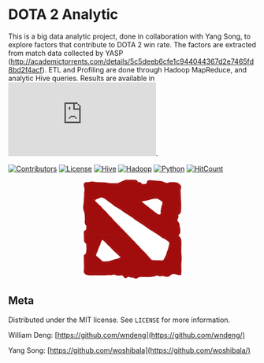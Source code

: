 # DOTA 2 Analytic

This is a big data analytic project, done in collaboration with Yang Song, to explore factors that contribute to DOTA 2 win rate. The factors are extracted from match data collected by YASP (http://academictorrents.com/details/5c5deeb6cfe1c944044367d2e7465fd8bd2f4acf). ETL and Profiling are done through Hadoop MapReduce, and analytic Hive queries. Results are available in ![our paper](https://github.com/wndeng/DOTA-2-Analytic/blob/master/Paper.pdf). 

[![Contributors](https://img.shields.io/badge/Contributors-2-green)](https://github.com/wndeng/DOTA-2-Analytic/graphs/contributors)
[![License](https://img.shields.io/pypi/l/ansicolortags.svg)](https://opensource.org/licenses/MIT)
[![Hive](https://img.shields.io/badge/Made%20with-Hive-yellow)](https://hive.apache.org/)
[![Hadoop](https://img.shields.io/badge/Made%20with-Hadoop-yellowgreen)](http://hadoop.apache.org/)
[![Python](https://img.shields.io/badge/Made%20with-Python-blue)](https://www.python.org/)
[![HitCount](http://hits.dwyl.io/wndeng/DOTA-2-Analytic.svg)](http://hits.dwyl.io/wndeng/DOTA-2-Analytic)

<p align="center">
    <img src="other/dota2.png" alt="deleted" width="200"/>
</p>


## Meta

Distributed under the MIT license. See ``LICENSE`` for more information.

William Deng: [https://github.com/wndeng](https://github.com/wndeng/)

Yang Song: [https://github.com/woshibala](https://github.com/woshibala/)
